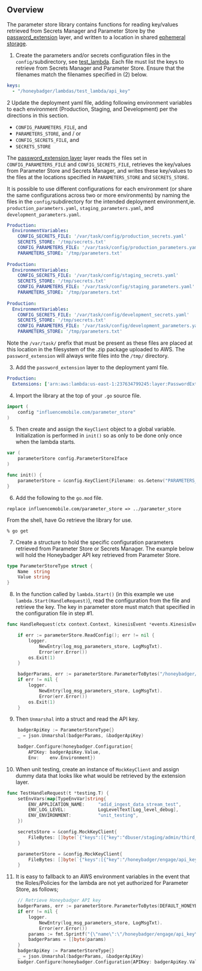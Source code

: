## Overview

The parameter store library contains functions for reading key/values retrieved
from Secrets Manager and Parameter Store by the
[password_extension](../password_extension) layer, and written to a location in
shared [ephemeral
storage](https://docs.aws.amazon.com/lambda/latest/dg/API_EphemeralStorage.html).

1. Create the parameters and/or secrets configuration files in the
`config/`subdirectory, see [test_lambda](https://github.com/influencemobile/go-lambdas/tree/master/lambdas/test_lambda/config). 
Each file must list the keys to retrieve from Secrets Manager and Parameter Store. Ensure that the 
filenames match the filenames specified in (2) below.

``` yaml
keys:
  - "/honeybadger/lambdas/test_lambda/api_key"
```

2 Update the deployment yaml file, adding following environment variables 
to each environment (Production, Staging, and Development) per the directions 
in this section.

  - `CONFIG_PARAMETERS_FILE`, and
  - `PARAMETERS_STORE`, and / or
  - `CONFIG_SECRETS_FILE`, and
  - `SECRETS_STORE`

The [password_extension layer](../password_extension)  layer reads the 
files set in `CONFIG_PARAMETERS_FILE` and `CONFIG_SECRETS_FILE`, 
retrieves the key/values from Parameter Store and Secrets Manager, and 
writes these key/values to the files at the locations specified in
`PARAMETERS_STORE` and `SECRETS_STORE`.

It is possible to use different configurations for each environment 
(or share the same configurations across two or more environments) by 
naming the files in the `config/`subdirectory for the intended deployment 
environment,ie. `production_parameters.yaml`, `staging_parameters.yaml`, and
`development_parameters.yaml`. 

``` yaml
Production:
  EnvironmentVariables:
    CONFIG_SECRETS_FILE: '/var/task/config/production_secrets.yaml'
    SECRETS_STORE: '/tmp/secrets.txt'
    CONFIG_PARAMETERS_FILE: '/var/task/config/production_parameters.yaml'
    PARAMETERS_STORE: '/tmp/parameters.txt'
    
Production:
  EnvironmentVariables:
    CONFIG_SECRETS_FILE: '/var/task/config/staging_secrets.yaml'
    SECRETS_STORE: '/tmp/secrets.txt'
    CONFIG_PARAMETERS_FILE: '/var/task/config/staging_parameters.yaml'
    PARAMETERS_STORE: '/tmp/parameters.txt'
    
Production:
  EnvironmentVariables:
    CONFIG_SECRETS_FILE: '/var/task/config/development_secrets.yaml'
    SECRETS_STORE: '/tmp/secrets.txt'
    CONFIG_PARAMETERS_FILE: '/var/task/config/development_parameters.yaml'
    PARAMETERS_STORE: '/tmp/parameters.txt'
```

Note the `/var/task/` prefix that must be present as these files are placed at 
this location in the filesystem of the .zip package uploaded to AWS. The
`password_extension` will always write files into the `/tmp/` directory.

3. Add the `password_extension` layer to the deployment yaml file.

``` yaml
Production:
  Extensions: ['arn:aws:lambda:us-east-1:237634799245:layer:PasswordExtension:7']
```

4. Import the library at the top of your `.go` source file.
``` go
import (
	config "influencemobile.com/parameter_store"
)
```

5. Then create and assign the `KeyClient` object to a global variable.
Initialization is performed in `init()` so as only to be done only once when the
lambda starts.

``` go
var (
	parameterStore config.ParameterStoreIface
)

func init() {
	parameterStore = &config.KeyClient{Filename: os.Getenv("PARAMETERS_STORE")}
}
```

6. Add the following to the `go.mod` file.

``` shell
replace influencemobile.com/parameter_store => ../parameter_store
```

From the shell, have Go retrieve the library for use.

``` shell
% go get
```

7. Create a structure to hold the specific configuration parameters retrieved
   from Parameter Store or Secrets Manager. The example below will hold the
   Honeybadger API key retrieved from Parameter Store.

``` go
type ParameterStoreType struct {
	Name  string
	Value string
}
```

8. In the function called by `lambda.Start()` (in this example we use
   `lambda.Start(HandleRequest)`), read the configuration from the file and
   retrieve the key. The key in parameter store must match that specified in the
   configuration file in step #1.

``` go
func HandleRequest(ctx context.Context, kinesisEvent *events.KinesisEvent) {

	if err := parameterStore.ReadConfig(); err != nil {
		logger.
			NewEntry(log_msg_parameters_store, LogMsgTxt).
			Error(err.Error())
		os.Exit(1)
	}

	badgerParams, err := parameterStore.ParameterToBytes("/honeybadger/lambdas/test_lambda/api_key")
	if err != nil {
		logger.
			NewEntry(log_msg_parameters_store, LogMsgTxt).
			Error(err.Error())
		os.Exit(1)
	}
```

9. Then `Unmarshal` into a struct and read the API key.

``` go
	badgerApiKey := ParameterStoreType{}
	_ = json.Unmarshal(badgerParams, &badgerApiKey)

	badger.Configure(honeybadger.Configuration{
		APIKey: badgerApiKey.Value,
		Env:    env.Environment})
```

10. When unit testing, create an instance of `MockKeyClient` and assign dummy
    data that looks like what would be retrieved by the extension layer.

``` go
func TestHandleRequest(t *testing.T) {
	setEnvVars(map[TypeEnvVar]string{
		ENV_APPLICATION_NAME:     "adid_ingest_data_stream_test",
		ENV_LOG_LEVEL:            LogLevelText[Log_level_debug],
		ENV_ENVIRONMENT:          "unit_testing",
	})

	secretsStore = &config.MockKeyClient{
		FileBytes: []byte(`{"keys":[{"key":"dbuser/staging/admin/third_party_api_delete","value":{"dbInstanceIdentifier":"staging-databases-20210609","dbname":"adids","engine":"postgres","host":"localhost","password":"postgres","port":5432,"username":"postgres"}}]}`),
	}

	parameterStore = &config.MockKeyClient{
		FileBytes: []byte(`{"keys":[{"key":"/honeybadger/engage/api_key","value":{"Name":"/honeybadger/engage/api_key","Value":"api_key"}}]}`),
	}
```

11. It is easy to fallback to an AWS environment variables in the event that the
    Roles/Policies for the lambda are not yet authorized for Parameter Store, as
    follows;

```go
	// Retrieve Honeybadger API key
	badgerParams, err := parameterStore.ParameterToBytes(DEFAULT_HONEYBADGER_KEY)
	if err != nil {
		logger.
			NewEntry(log_msg_parameters_store, LogMsgTxt).
			Error(err.Error())
		params := fmt.Sprintf("{\"name\":\"/honeybadger/engage/api_key\",\"value\":\"%s\"}", os.Getenv(DEFAULT_HONEYBADGER_KEY))
		badgerParams = []byte(params)
	}
	badgerApiKey := ParameterStoreType{}
	_ = json.Unmarshal(badgerParams, &badgerApiKey)
	badger.Configure(honeybadger.Configuration{APIKey: badgerApiKey.Value, Env: env.Environment})
```




